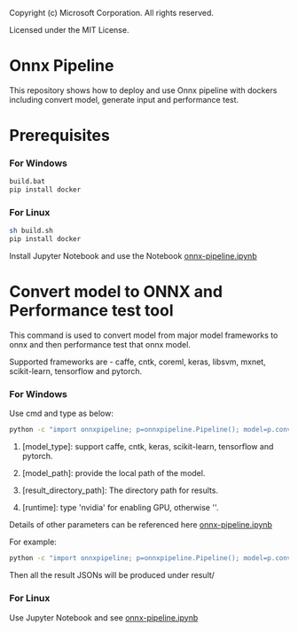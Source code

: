 Copyright (c) Microsoft Corporation. All rights reserved.

Licensed under the MIT License.


# Onnx Pipeline

This repository shows how to deploy and use Onnx pipeline with dockers including convert model, generate input and performance test.

# Prerequisites
### For Windows
```bash
build.bat
pip install docker
```

### For Linux
```bash
sh build.sh
pip install docker
```
Install Jupyter Notebook and use the Notebook [onnx-pipeline.ipynb](https://github.com/liuziyue/onnx-pipeline/blob/master/notebook/onnx-pipeline.ipynb)

# Convert model to ONNX and Performance test tool
This command is used to convert model from major model frameworks to onnx and then performance test that onnx model.

Supported frameworks are - caffe, cntk, coreml, keras, libsvm, mxnet, scikit-learn, tensorflow and pytorch.

### For Windows
Use cmd and type as below:
```bash
python -c "import onnxpipeline; p=onnxpipeline.Pipeline(); model=p.convert_model(model_type='[model_type]', model='[model_path]', [other_parameters]='[parameter_values]'); p.perf_test(model=model, result='[result_directory_path]', runtime='[runtime]')"
```

1. [model_type]: support caffe, cntk, keras, scikit-learn, tensorflow and pytorch.

2. [model_path]: provide the local path of the model.

3. [result_directory_path]: The directory path for results.

4. [runtime]: type 'nvidia' for enabling GPU, otherwise ''. 


Details of other parameters can be referenced here [onnx-pipeline.ipynb](https://github.com/liuziyue/onnx-pipeline/blob/master/notebook/onnx-pipeline.ipynb)

For example:
```bash
python -c "import onnxpipeline; p=onnxpipeline.Pipeline(); model=p.convert_model(model_type='pytorch', model='pytorch/saved_model.pb',model_input_shapes='(1,3,224,224)'); p.perf_test(model=model, result='result/', runtime='')"
```

Then all the result JSONs will be produced under result/


### For Linux
Use Jupyter Notebook and see [onnx-pipeline.ipynb](https://github.com/liuziyue/onnx-pipeline/blob/master/notebook/onnx-pipeline.ipynb)
